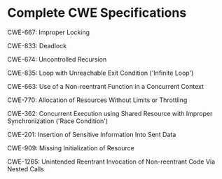 

# Complete CWE Specifications

CWE-667: Improper Locking

CWE-833: Deadlock

CWE-674: Uncontrolled Recursion

CWE-835: Loop with Unreachable Exit Condition ('Infinite Loop')

CWE-663: Use of a Non-reentrant Function in a Concurrent Context

CWE-770: Allocation of Resources Without Limits or Throttling

CWE-362: Concurrent Execution using Shared Resource with Improper Synchronization ('Race Condition')

CWE-201: Insertion of Sensitive Information Into Sent Data

CWE-909: Missing Initialization of Resource

CWE-1265: Unintended Reentrant Invocation of Non-reentrant Code Via Nested Calls